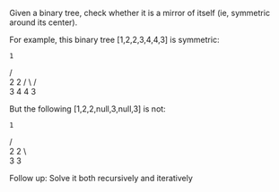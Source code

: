 Given a binary tree, check whether it is a mirror of itself (ie, symmetric around its center).

For example, this binary tree [1,2,2,3,4,4,3] is symmetric:

    1
   / \
  2   2
 / \ / \
3  4 4  3
 

But the following [1,2,2,null,3,null,3] is not:

    1
   / \
  2   2
   \   \
   3    3
 

Follow up: Solve it both recursively and iteratively